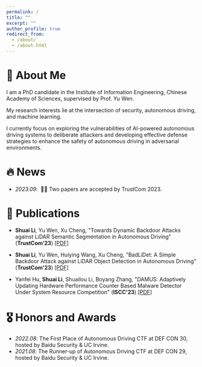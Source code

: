 ```yaml
---
permalink: /
title: ""
excerpt: ""
author_profile: true
redirect_from: 
  - /about/
  - /about.html
---
```


# 📖 About Me

I am a PhD candidate in the Institute of Information Engineering, Chinese Academy of Sciences, supervised by Prof. Yu Wen.

My research interests lie at the intersection of security, autonomous driving, and machine learning. 

I currently focus on exploring the vulnerabilities of AI-powered autonomous driving systems to deliberate attackers and developing effective defense strategies to enhance the safety of autonomous driving in adversarial environments.


# 🔥 News
- *2023.09*: &nbsp;🎉🎉 Two papers are accepted by TrustCom 2023. 

# 📝 Publications 

+ **Shuai Li**, Yu Wen, Xu Cheng,
"Towards Dynamic Backdoor Attacks against LiDAR Semantic Segmentation in Autonomous Driving" (**TrustCom'23**) 
[[PDF]]({{site.url}}/assets/papers/BadLiSeg.pdf)

+ **Shuai Li**, Yu Wen, Huiying Wang, Xu Cheng,
"BadLiDet: A Simple Backdoor Attack against LiDAR Object Detection in Autonomous Driving" (**TrustCom'23**) 
[[PDF]]({{site.url}}/assets/papers/BadLiDet.pdf)

+ Yanfei Hu, **Shuai Li**, Shuailou Li, Boyang Zhang,
"DAMUS: Adaptively Updating Hardware Performance Counter Based Malware Detector Under System Resource Competition" (**ISCC'23**) 
[[PDF]]({{site.url}}/assets/papers/DAMUS.pdf)

# 🎖 Honors and Awards
- *2022.08*: The First Place of Autonomous Driving CTF at DEF CON 30, hosted by Baidu Security & UC Irvine.
- *2021.08*: The Runner-up of Autonomous Driving CTF at DEF CON 29, hosted by Baidu Security & UC Irvine.

